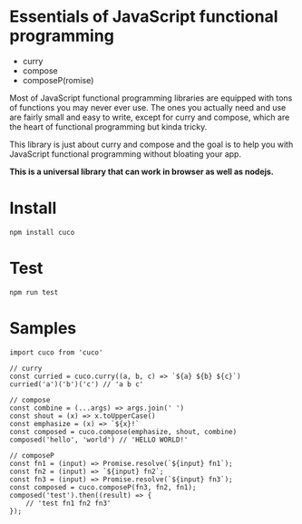 # Essentials of JavaScript functional programming

* curry
* compose
* composeP(romise)

Most of JavaScript functional programming libraries are equipped with tons of functions you may never ever use.
The ones you actually need and use are fairly small and easy to write, except for curry and compose, which are the heart of functional programming but kinda tricky.

This library is just about curry and compose and the goal is to help you with JavaScript functional programming without bloating your app.

**This is a universal library that can work in browser as well as nodejs.**

# Install

```
npm install cuco
```

# Test

```
npm run test
```

# Samples

```
import cuco from 'cuco'

// curry
const curried = cuco.curry((a, b, c) => `${a} ${b} ${c}`)
curried('a')('b')('c') // 'a b c'

// compose
const combine = (...args) => args.join(' ')
const shout = (x) => x.toUpperCase()
const emphasize = (x) => `${x}!`
const composed = cuco.compose(emphasize, shout, combine)
composed('hello', 'world') // 'HELLO WORLD!'

// composeP
const fn1 = (input) => Promise.resolve(`${input} fn1`);
const fn2 = (input) => `${input} fn2`;
const fn3 = (input) => Promise.resolve(`${input} fn3`);
const composed = cuco.composeP(fn3, fn2, fn1);
composed('test').then((result) => {
    // 'test fn1 fn2 fn3'
});
```